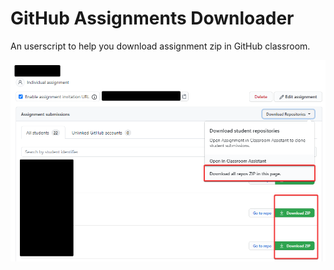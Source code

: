 # GitHub Assignments Downloader
An userscript to help you download assignment zip in GitHub classroom.  
  
![screenshot](./screenshot.png)
